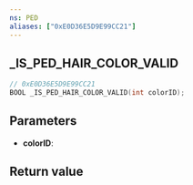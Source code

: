 ```yaml
---
ns: PED
aliases: ["0xE0D36E5D9E99CC21"]
---
```

## _IS_PED_HAIR_COLOR_VALID

```c
// 0xE0D36E5D9E99CC21
BOOL _IS_PED_HAIR_COLOR_VALID(int colorID);
```


## Parameters
* **colorID**: 

## Return value
